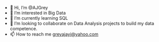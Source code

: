- 👋 Hi, I’m @AJGrey
- 👀 I’m interested in Big Data 
- 🌱 I’m currently learning SQL
- 💞️ I’m looking to collaborate on Data Analysis projects to build my data competence. 
- 📫 How to reach me greyajayi@yahoo.com

<!---
AJGrey/AJGrey is a ✨ special ✨ repository because its `README.md` (this file) appears on your GitHub profile.
You can click the Preview link to take a look at your changes.
--->
